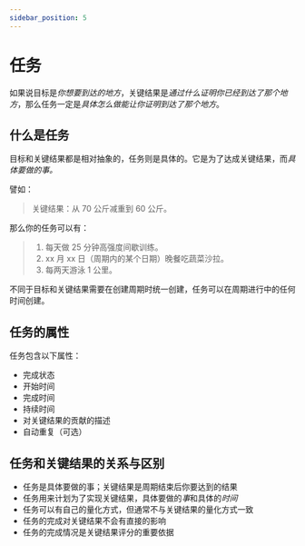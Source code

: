 ```yaml
---
sidebar_position: 5
---
```


# 任务

如果说目标是*你想要到达的地方*，关键结果是*通过什么证明你已经到达了那个地方*，那么任务一定是*具体怎么做能让你证明到达了那个地方*。

## 什么是任务

目标和关键结果都是相对抽象的，任务则是具体的。它是为了达成关键结果，而*具体要做的事。*

譬如：

> 关键结果：从 70 公斤减重到 60 公斤。

那么你的任务可以有：

> 1. 每天做 25 分钟高强度间歇训练。
> 2. xx 月 xx 日（周期内的某个日期）晚餐吃蔬菜沙拉。
> 3. 每两天游泳 1 公里。

不同于目标和关键结果需要在创建周期时统一创建，任务可以在周期进行中的任何时间创建。

## 任务的属性

任务包含以下属性：

- 完成状态
- 开始时间
- 完成时间
- 持续时间
- 对关键结果的贡献的描述
- 自动重复（可选）

## 任务和关键结果的关系与区别

- 任务是具体要做的事；关键结果是周期结束后你要达到的结果
- 任务用来计划为了实现关键结果，具体要做的*事*和具体的*时间*
- 任务可以有自己的量化方式，但通常不与关键结果的量化方式一致
- 任务的完成对关键结果不会有直接的影响
- 任务的完成情况是关键结果评分的重要依据
